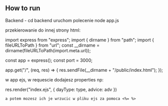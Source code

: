 ## How to run

Backend - cd backend
uruchom polecenie node app.js

przekierowanie do innej strony html:

import express from "express";
import { dirname } from "path";
import { fileURLToPath } from "url";
const \_\_dirname = dirname(fileURLToPath(import.meta.url));

const app = express();
const port = 3000;

app.get("/", (req, res) => {
res.sendFile(\_\_dirname + "/public/index.html");
});

w app ejs, w requescie dodajesz properties np:

res.render("index.ejs", {
dayType: type,
advice: adv
})

    a potem mozesz ich je wrzucic w pliku ejs za pomoca <%= %>
